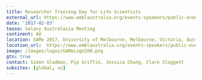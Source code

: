 ```yaml
---
title: Researcher Training Day for Life Scientists
external_url: https://www.emblaustralia.org/events-speakers/public-events/game-2017-galaxy-australasia-meeting
date: '2017-02-03'
tease: Galaxy Australasia Meeting
continent: AU
location: GAMe 2017, University of Melbourne, Melbourne, Victoria, Australia
location_url:  https://www.emblaustralia.org/events-speakers/public-events/game-2017-galaxy-australasia-meeting
image: /images/logos/GAMeLogo200.png
gtn: true
contact: Simon Gladman, Pip Griffin, Jessica Chung, Clare Sloggett
subsites: [global, us]
---
```

